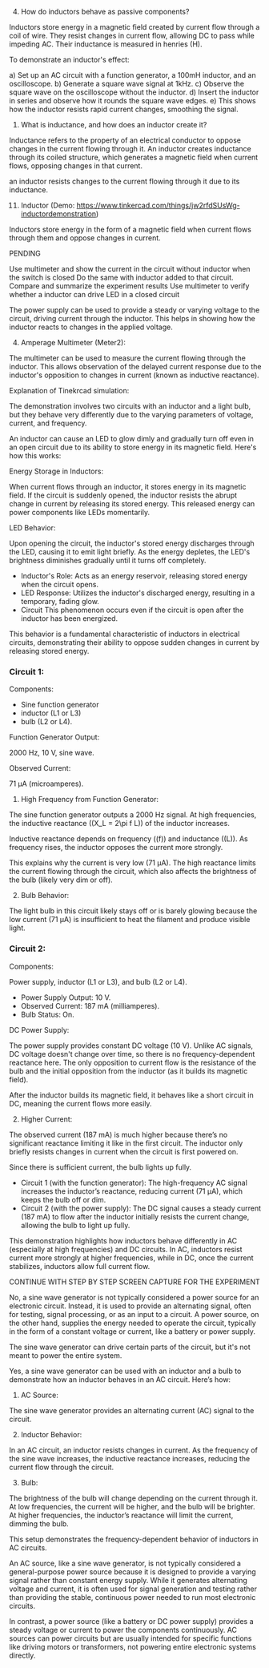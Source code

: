 4. How do inductors behave as passive components?

Inductors store energy in a magnetic field created by current flow through a coil of wire. They resist changes in current flow, allowing DC to pass while impeding AC. Their inductance is measured in henries (H).

To demonstrate an inductor's effect:

a) Set up an AC circuit with a function generator, a 100mH inductor, and an oscilloscope.
b) Generate a square wave signal at 1kHz.
c) Observe the square wave on the oscilloscope without the inductor.
d) Insert the inductor in series and observe how it rounds the square wave edges.
e) This shows how the inductor resists rapid current changes, smoothing the signal.

1.  What is inductance, and how does an inductor create it?

Inductance refers to the property of an electrical conductor to oppose changes in the current flowing through it. An inductor creates inductance through its coiled structure, which generates a magnetic field when current flows, opposing changes in that current.

an inductor resists changes to the current flowing through it due to its inductance.

11. Inductor (Demo: https://www.tinkercad.com/things/jw2rfdSUsWg-inductordemonstration)

Inductors store energy in the form of a magnetic field when current flows through them and oppose changes in current.

PENDING

Use multimeter and show the current in the circuit without inductor when the switch is closed
Do the same with inductor added to that circuit. Compare and summarize the experiment results
Use multimeter to verify whether a inductor can drive LED in a closed circuit

The power supply can be used to provide a steady or varying voltage to the circuit, driving current through the inductor. This helps in showing how the inductor reacts to changes in the applied voltage.

4. Amperage Multimeter (Meter2):

The multimeter can be used to measure the current flowing through the inductor. This allows observation of the delayed current response due to the inductor's opposition to changes in current (known as inductive reactance).

Explanation of Tinekrcad simulation:

The demonstration involves two circuits with an inductor and a light bulb, but they behave very differently due to the varying parameters of voltage, current, and frequency.

An inductor can cause an LED to glow dimly and gradually turn off even in an open circuit due to its ability to store energy in its magnetic field. Here's how this works:

Energy Storage in Inductors:

When current flows through an inductor, it stores energy in its magnetic field. If the circuit is suddenly opened, the inductor resists the abrupt change in current by releasing its stored energy. This released energy can power components like LEDs momentarily.

LED Behavior:

Upon opening the circuit, the inductor's stored energy discharges through the LED, causing it to emit light briefly. As the energy depletes, the LED's brightness diminishes gradually until it turns off completely.

- Inductor's Role: Acts as an energy reservoir, releasing stored energy when the circuit opens.
- LED Response: Utilizes the inductor's discharged energy, resulting in a temporary, fading glow.
- Circuit This phenomenon occurs even if the circuit is open after the inductor has been energized.

This behavior is a fundamental characteristic of inductors in electrical circuits, demonstrating their ability to oppose sudden changes in current by releasing stored energy.

### Circuit 1:

Components:

- Sine function generator
- inductor (L1 or L3)
- bulb (L2 or L4).

Function Generator Output:

2000 Hz, 10 V, sine wave.

Observed Current:

71 µA (microamperes).

1. High Frequency from Function Generator:

The sine function generator outputs a 2000 Hz signal. At high frequencies, the inductive reactance (\(X_L = 2\pi f L\)) of the inductor increases.

Inductive reactance depends on frequency (\(f\)) and inductance (\(L\)). As frequency rises, the inductor opposes the current more strongly.

This explains why the current is very low (71 µA). The high reactance limits the current flowing through the circuit, which also affects the brightness of the bulb (likely very dim or off).

2. Bulb Behavior:

The light bulb in this circuit likely stays off or is barely glowing because the low current (71 µA) is insufficient to heat the filament and produce visible light.

### Circuit 2:

Components:

Power supply, inductor (L1 or L3), and bulb (L2 or L4).

- Power Supply Output: 10 V.
- Observed Current: 187 mA (milliamperes).
- Bulb Status: On.

DC Power Supply:

The power supply provides constant DC voltage (10 V). Unlike AC signals, DC voltage doesn't change over time, so there is no frequency-dependent reactance here. The only opposition to current flow is the resistance of the bulb and the initial opposition from the inductor (as it builds its magnetic field).

After the inductor builds its magnetic field, it behaves like a short circuit in DC, meaning the current flows more easily.

2. Higher Current:

The observed current (187 mA) is much higher because there’s no significant reactance limiting it like in the first circuit. The inductor only briefly resists changes in current when the circuit is first powered on.

Since there is sufficient current, the bulb lights up fully.

- Circuit 1 (with the function generator): The high-frequency AC signal increases the inductor’s reactance, reducing current (71 µA), which keeps the bulb off or dim.
- Circuit 2 (with the power supply): The DC signal causes a steady current (187 mA) to flow after the inductor initially resists the current change, allowing the bulb to light up fully.

This demonstration highlights how inductors behave differently in AC (especially at high frequencies) and DC circuits. In AC, inductors resist current more strongly at higher frequencies, while in DC, once the current stabilizes, inductors allow full current flow.


CONTINUE WITH STEP BY STEP SCREEN CAPTURE FOR THE EXPERIMENT

No, a sine wave generator is not typically considered a power source for an electronic circuit. Instead, it is used to provide an alternating signal, often for testing, signal processing, or as an input to a circuit. A power source, on the other hand, supplies the energy needed to operate the circuit, typically in the form of a constant voltage or current, like a battery or power supply.

The sine wave generator can drive certain parts of the circuit, but it's not meant to power the entire system.

Yes, a sine wave generator can be used with an inductor and a bulb to demonstrate how an inductor behaves in an AC circuit. Here’s how:

1. AC Source:

The sine wave generator provides an alternating current (AC) signal to the circuit.

2. Inductor Behavior:

In an AC circuit, an inductor resists changes in current. As the frequency of the sine wave increases, the inductive reactance increases, reducing the current flow through the circuit.

3. Bulb:

The brightness of the bulb will change depending on the current through it. At low frequencies, the current will be higher, and the bulb will be brighter. At higher frequencies, the inductor’s reactance will limit the current, dimming the bulb.

This setup demonstrates the frequency-dependent behavior of inductors in AC circuits.

An AC source, like a sine wave generator, is not typically considered a general-purpose power source because it is designed to provide a varying signal rather than constant energy supply. While it generates alternating voltage and current, it is often used for signal generation and testing rather than providing the stable, continuous power needed to run most electronic circuits.

In contrast, a power source (like a battery or DC power supply) provides a steady voltage or current to power the components continuously. AC sources can power circuits but are usually intended for specific functions like driving motors or transformers, not powering entire electronic systems directly.

